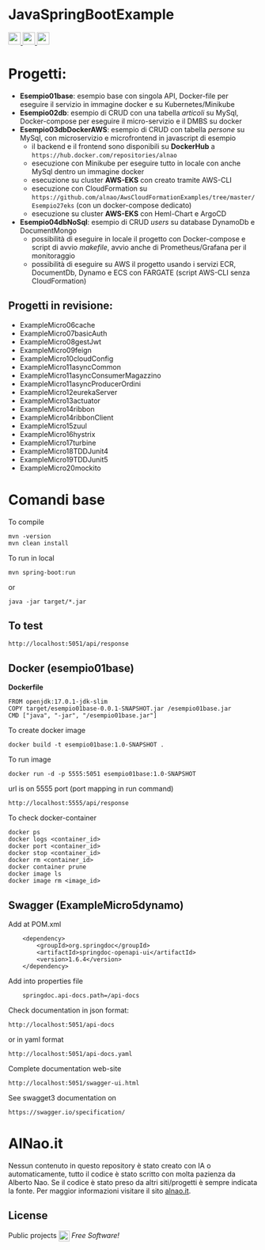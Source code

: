 # JavaSpringBootExample
<a href="https://www.alnao.it/javaee/"> 
        <img src="https://img.shields.io/badge/alnao-.it-blue?logo=amazoncloudwatch&logoColor=A6C9E2" height="25px">
        <img src="https://img.shields.io/badge/Java-ED8B00?style=plastic&logo=openjdk&logoColor=white" height="25px"/>
        <img src="https://img.shields.io/badge/SpringBoot-6DB33F?style=plastic&logo=SpringBoot&logoColor=white" height="25px" />
</a>


# Progetti:
- **Esempio01base**: esempio base con singola API, Docker-file per eseguire il servizio in immagine docker e su Kubernetes/Minikube
- **Esempio02db**: esempio di CRUD con una tabella *articoli* su MySql, Docker-compose per eseguire il micro-servizio e il DMBS su docker
- **Esempio03dbDockerAWS**: esempio di CRUD con tabella *persone* su MySql, con microservizio e microfrontend in javascript di esempio
	- il backend e il frontend sono disponibili su **DockerHub** a `https://hub.docker.com/repositories/alnao`
	- esecuzione con Minikube per eseguire tutto in locale con anche MySql dentro un immagine docker
	- esecuzione su cluster **AWS-EKS** con creato tramite AWS-CLI
	- esecuzione con CloudFormation su `https://github.com/alnao/AwsCloudFormationExamples/tree/master/Esempio27eks` (con un docker-compose dedicato)
	- esecuzione su cluster **AWS-EKS** con Heml-Chart e ArgoCD
- **Esempio04dbNoSql**: esempio di CRUD *users* su database DynamoDb e DocumentMongo
	- possibilità di eseguire in locale il progetto con Docker-compose e script di avvio *makefile*, avvio anche di Prometheus/Grafana per il monitoraggio
	- possibilità di eseguire su AWS il progetto usando i servizi ECR, DocumentDb, Dynamo e ECS con FARGATE (script AWS-CLI senza CloudFormation)


## Progetti in revisione:
- ExampleMicro06cache
- ExampleMicro07basicAuth
- ExampleMicro08gestJwt
- ExampleMicro09feign
- ExampleMicro10cloudConfig
- ExampleMicro11asyncCommon
- ExampleMicro11asyncConsumerMagazzino
- ExampleMicro11asyncProducerOrdini
- ExampleMicro12eurekaServer
- ExampleMicro13actuator
- ExampleMicro14ribbon
- ExampleMicro14ribbonClient
- ExampleMicro15zuul
- ExampleMicro16hystrix
- ExampleMicro17turbine
- ExampleMicro18TDDJunit4
- ExampleMicro19TDDJunit5
- ExampleMicro20mockito

# Comandi base

To compile
 
```
mvn -version
mvn clean install
```

To run in local

```
mvn spring-boot:run
```


or 
```
java -jar target/*.jar
```


## To test

```
http://localhost:5051/api/response
```


## Docker (esempio01base)

**Dockerfile**

```
FROM openjdk:17.0.1-jdk-slim
COPY target/esempio01base-0.0.1-SNAPSHOT.jar /esempio01base.jar
CMD ["java", "-jar", "/esempio01base.jar"]
```


To create docker image

```
docker build -t esempio01base:1.0-SNAPSHOT .
```


To run image 

```
docker run -d -p 5555:5051 esempio01base:1.0-SNAPSHOT
```

url is on 5555 port (port mapping in run command) 

```
http://localhost:5555/api/response
```


To check docker-container

```
docker ps
docker logs <container_id>
docker port <container_id>
docker stop <container_id>
docker rm <container_id>
docker container prune 
docker image ls
docker image rm <image_id>
```


## Swagger (ExampleMicro5dynamo)


Add at POM.xml

```
	<dependency>
	    <groupId>org.springdoc</groupId>
	    <artifactId>springdoc-openapi-ui</artifactId>
	    <version>1.6.4</version>
	</dependency>
```
Add into properties file

```
	springdoc.api-docs.path=/api-docs
```

Check documentation in json format:
```
http://localhost:5051/api-docs
```
or in yaml format
```
http://localhost:5051/api-docs.yaml
```

Complete documentation web-site
```
http://localhost:5051/swagger-ui.html
```

See swagget3 documentation on 
```
https://swagger.io/specification/
```




# AlNao.it
Nessun contenuto in questo repository è stato creato con IA o automaticamente, tutto il codice è stato scritto con molta pazienza da Alberto Nao. Se il codice è stato preso da altri siti/progetti è sempre indicata la fonte. Per maggior informazioni visitare il sito [alnao.it](https://www.alnao.it/).

## License
Public projects 
<a href="https://it.wikipedia.org/wiki/GNU_General_Public_License"  valign="middle"><img src="https://img.shields.io/badge/License-GNU-blue" style="height:22px;"  valign="middle"></a> 
*Free Software!*




